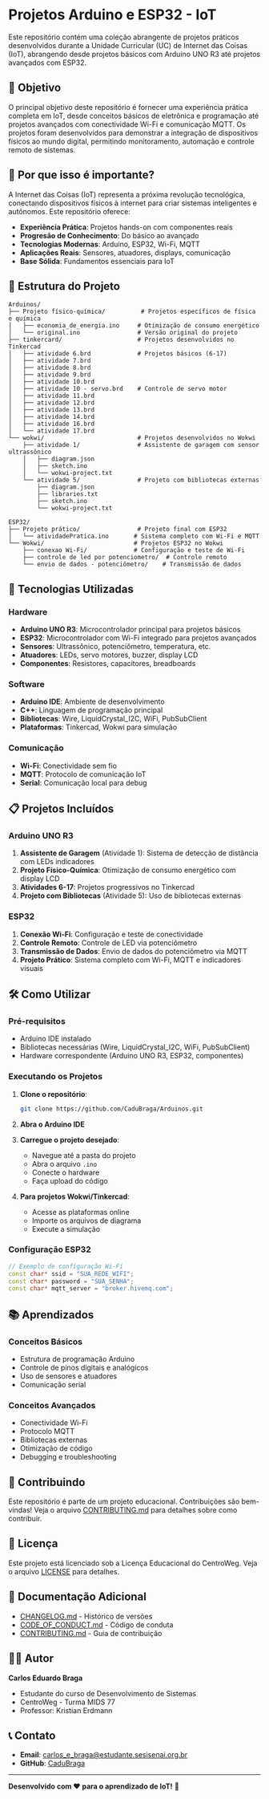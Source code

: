 # Projetos Arduino e ESP32 - IoT

Este repositório contém uma coleção abrangente de projetos práticos desenvolvidos durante a Unidade Curricular (UC) de Internet das Coisas (IoT), abrangendo desde projetos básicos com Arduino UNO R3 até projetos avançados com ESP32.

## 🎯 Objetivo

O principal objetivo deste repositório é fornecer uma experiência prática completa em IoT, desde conceitos básicos de eletrônica e programação até projetos avançados com conectividade Wi-Fi e comunicação MQTT. Os projetos foram desenvolvidos para demonstrar a integração de dispositivos físicos ao mundo digital, permitindo monitoramento, automação e controle remoto de sistemas.

## 🚀 Por que isso é importante?

A Internet das Coisas (IoT) representa a próxima revolução tecnológica, conectando dispositivos físicos à internet para criar sistemas inteligentes e autônomos. Este repositório oferece:

- **Experiência Prática**: Projetos hands-on com componentes reais
- **Progresão de Conhecimento**: Do básico ao avançado
- **Tecnologias Modernas**: Arduino, ESP32, Wi-Fi, MQTT
- **Aplicações Reais**: Sensores, atuadores, displays, comunicação
- **Base Sólida**: Fundamentos essenciais para IoT

## 📁 Estrutura do Projeto

```
Arduinos/
├── Projeto físico-química/          # Projetos específicos de física e química
│   ├── economia_de_energia.ino     # Otimização de consumo energético
│   └── original.ino                # Versão original do projeto
├── tinkercard/                     # Projetos desenvolvidos no Tinkercad
│   ├── atividade 6.brd             # Projetos básicos (6-17)
│   ├── atividade 7.brd
│   ├── atividade 8.brd
│   ├── atividade 9.brd
│   ├── atividade 10.brd
│   ├── atividade 10 - servo.brd    # Controle de servo motor
│   ├── atividade 11.brd
│   ├── atividade 12.brd
│   ├── atividade 13.brd
│   ├── atividade 14.brd
│   ├── atividade 16.brd
│   └── atividade 17.brd
└── wokwi/                          # Projetos desenvolvidos no Wokwi
    ├── atividade 1/                # Assistente de garagem com sensor ultrassônico
    │   ├── diagram.json
    │   ├── sketch.ino
    │   └── wokwi-project.txt
    └── atividade 5/                # Projeto com bibliotecas externas
        ├── diagram.json
        ├── libraries.txt
        ├── sketch.ino
        └── wokwi-project.txt

ESP32/
├── Projeto prático/                # Projeto final com ESP32
│   └── atividadePratica.ino       # Sistema completo com Wi-Fi e MQTT
└── Wokwi/                         # Projetos ESP32 no Wokwi
    ├── conexao Wi-Fi/             # Configuração e teste de Wi-Fi
    ├── controle de led por potenciometro/  # Controle remoto
    └── envio de dados - potenciômetro/    # Transmissão de dados
```

## 🔧 Tecnologias Utilizadas

### Hardware
- **Arduino UNO R3**: Microcontrolador principal para projetos básicos
- **ESP32**: Microcontrolador com Wi-Fi integrado para projetos avançados
- **Sensores**: Ultrassônico, potenciômetro, temperatura, etc.
- **Atuadores**: LEDs, servo motores, buzzer, display LCD
- **Componentes**: Resistores, capacitores, breadboards

### Software
- **Arduino IDE**: Ambiente de desenvolvimento
- **C++**: Linguagem de programação principal
- **Bibliotecas**: Wire, LiquidCrystal_I2C, WiFi, PubSubClient
- **Plataformas**: Tinkercad, Wokwi para simulação

### Comunicação
- **Wi-Fi**: Conectividade sem fio
- **MQTT**: Protocolo de comunicação IoT
- **Serial**: Comunicação local para debug

## 📋 Projetos Incluídos

### Arduino UNO R3
1. **Assistente de Garagem** (Atividade 1): Sistema de detecção de distância com LEDs indicadores
2. **Projeto Físico-Química**: Otimização de consumo energético com display LCD
3. **Atividades 6-17**: Projetos progressivos no Tinkercad
4. **Projeto com Bibliotecas** (Atividade 5): Uso de bibliotecas externas

### ESP32
1. **Conexão Wi-Fi**: Configuração e teste de conectividade
2. **Controle Remoto**: Controle de LED via potenciômetro
3. **Transmissão de Dados**: Envio de dados do potenciômetro via MQTT
4. **Projeto Prático**: Sistema completo com Wi-Fi, MQTT e indicadores visuais

## 🛠️ Como Utilizar

### Pré-requisitos
- Arduino IDE instalado
- Bibliotecas necessárias (Wire, LiquidCrystal_I2C, WiFi, PubSubClient)
- Hardware correspondente (Arduino UNO R3, ESP32, componentes)

### Executando os Projetos

1. **Clone o repositório**:
   ```bash
   git clone https://github.com/CaduBraga/Arduinos.git
   ```

2. **Abra o Arduino IDE**

3. **Carregue o projeto desejado**:
   - Navegue até a pasta do projeto
   - Abra o arquivo `.ino`
   - Conecte o hardware
   - Faça upload do código

4. **Para projetos Wokwi/Tinkercad**:
   - Acesse as plataformas online
   - Importe os arquivos de diagrama
   - Execute a simulação

### Configuração ESP32
```cpp
// Exemplo de configuração Wi-Fi
const char* ssid = "SUA_REDE_WIFI";
const char* password = "SUA_SENHA";
const char* mqtt_server = "broker.hivemq.com";
```

## 📚 Aprendizados

### Conceitos Básicos
- Estrutura de programação Arduino
- Controle de pinos digitais e analógicos
- Uso de sensores e atuadores
- Comunicação serial

### Conceitos Avançados
- Conectividade Wi-Fi
- Protocolo MQTT
- Bibliotecas externas
- Otimização de código
- Debugging e troubleshooting

## 🤝 Contribuindo

Este repositório é parte de um projeto educacional. Contribuições são bem-vindas! Veja o arquivo [CONTRIBUTING.md](CONTRIBUTING.md) para detalhes sobre como contribuir.

## 📄 Licença

Este projeto está licenciado sob a Licença Educacional do CentroWeg. Veja o arquivo [LICENSE](LICENSE) para detalhes.

## 📖 Documentação Adicional

- [CHANGELOG.md](CHANGELOG.md) - Histórico de versões
- [CODE_OF_CONDUCT.md](CODE_OF_CONDUCT.md) - Código de conduta
- [CONTRIBUTING.md](CONTRIBUTING.md) - Guia de contribuição

## 👨‍💻 Autor

**Carlos Eduardo Braga**
- Estudante do curso de Desenvolvimento de Sistemas
- CentroWeg - Turma MIDS 77
- Professor: Kristian Erdmann

## 📞 Contato

- **Email**: carlos_e_braga@estudante.sesisenai.org.br
- **GitHub**: [CaduBraga](https://github.com/CaduBraga)

---

**Desenvolvido com ❤️ para o aprendizado de IoT!** 🚀
